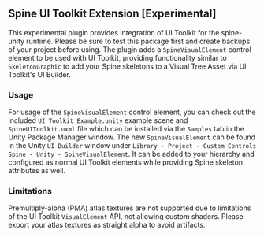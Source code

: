 ## Spine UI Toolkit Extension [Experimental]

This experimental plugin provides integration of UI Toolkit for the spine-unity runtime. Please be sure to test this package first and create backups of your project before using.
The plugin adds a `SpineVisualElement` control element to be used with UI Toolkit, providing functionality similar to `SkeletonGraphic` to add your Spine skeletons to a Visual Tree Asset via UI Toolkit's UI Builder.

### Usage

For usage of the `SpineVisualElement` control element, you can check out the included `UI Toolkit Example.unity` example scene and `SpineUIToolkit.uxml` file which can be installed via the `Samples` tab in the Unity Package Manager window.
The new `SpineVisualElement` can be found in the Unity `UI Builder` window under `Library - Project - Custom Controls` `Spine - Unity - SpineVisualElement`. It can be added to your hierarchy and configured as normal UI Toolkit elements while providing Spine skeleton attributes as well.

### Limitations

Premultiply-alpha (PMA) atlas textures are not supported due to limitations of the UI Toolkit `VisualElement` API, not allowing custom shaders. Please export your atlas textures as straight alpha to avoid artifacts.
